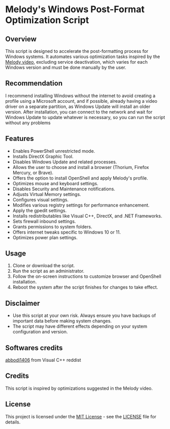 # Melody's Windows Post-Format Optimization Script

## Overview
This script is designed to accelerate the post-formatting process for Windows systems. It automates various optimization tasks inspired by the [Melody video](https://youtu.be/F_4BPuqn0_o?si=fORdG5zBgEY3799F), excluding service deactivation, which varies for each Windows version and must be done manually by the user.

## Recommendation
I recommend installing Windows without the internet to avoid creating a profile using a Microsoft account, and if possible, already having a video driver on a separate partition, as Windows Update will install an older version. After installation, you can connect to the network and wait for Windows Update to update whatever is necessary, so you can run the script without any problems

## Features
- Enables PowerShell unrestricted mode.
- Installs DirectX Graphic Tool.
- Disables Windows Update and related processes.
- Allows the user to choose and install a browser (Thorium, Firefox Mercury, or Brave).
- Offers the option to install OpenShell and apply Melody's profile.
- Optimizes mouse and keyboard settings.
- Disables Security and Maintenance notifications.
- Adjusts Virtual Memory settings.
- Configures visual settings.
- Modifies various registry settings for performance enhancement.
- Apply the gpedit settings.
- Installs redistributables like Visual C++, DirectX, and .NET Frameworks.
- Sets firewall inbound settings.
- Grants permissions to system folders.
- Offers internet tweaks specific to Windows 10 or 11.
- Optimizes power plan settings.

## Usage
1. Clone or download the script.
2. Run the script as an administrator.
3. Follow the on-screen instructions to customize browser and OpenShell installation.
4. Reboot the system after the script finishes for changes to take effect.

## Disclaimer
- Use this script at your own risk. Always ensure you have backups of important data before making system changes.
- The script may have different effects depending on your system configuration and version.

## Softwares credits
[abbodi1406](https://github.com/abbodi1406) from Visual C++ reddist

## Credits
This script is inspired by optimizations suggested in the Melody video.

## License
This project is licensed under the [MIT License](https://opensource.org/licenses/MIT) - see the [LICENSE](LICENSE.md) file for details.
